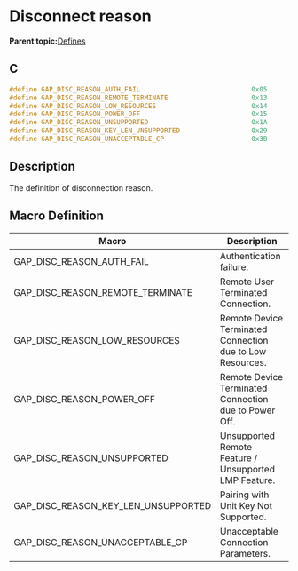 # Disconnect reason

**Parent topic:**[Defines](GUID-9781CD29-3C4B-41EE-8F98-355D2AA99482.md)

## C

```c
#define GAP_DISC_REASON_AUTH_FAIL                            0x05
#define GAP_DISC_REASON_REMOTE_TERMINATE                     0x13
#define GAP_DISC_REASON_LOW_RESOURCES                        0x14
#define GAP_DISC_REASON_POWER_OFF                            0x15
#define GAP_DISC_REASON_UNSUPPORTED                          0x1A
#define GAP_DISC_REASON_KEY_LEN_UNSUPPORTED                  0x29
#define GAP_DISC_REASON_UNACCEPTABLE_CP                      0x3B
```

## Description

The definition of disconnection reason.

## Macro Definition

|Macro|Description|
|-----|-----------|
|GAP\_DISC\_REASON\_AUTH\_FAIL|Authentication failure.|
|GAP\_DISC\_REASON\_REMOTE\_TERMINATE|Remote User Terminated Connection.|
|GAP\_DISC\_REASON\_LOW\_RESOURCES|Remote Device Terminated Connection due to Low Resources.|
|GAP\_DISC\_REASON\_POWER\_OFF|Remote Device Terminated Connection due to Power Off.|
|GAP\_DISC\_REASON\_UNSUPPORTED|Unsupported Remote Feature / Unsupported LMP Feature.|
|GAP\_DISC\_REASON\_KEY\_LEN\_UNSUPPORTED|Pairing with Unit Key Not Supported.|
|GAP\_DISC\_REASON\_UNACCEPTABLE\_CP|Unacceptable Connection Parameters.|

